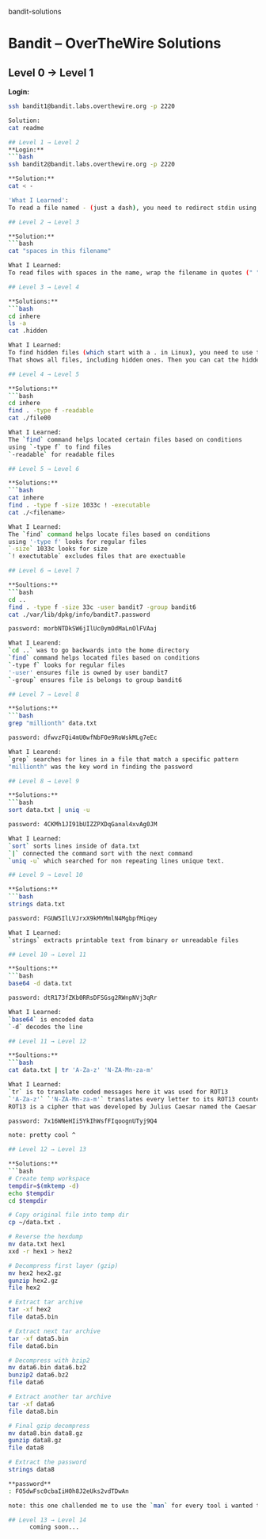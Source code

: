 bandit-solutions
# Bandit – OverTheWire Solutions

## Level 0 → Level 1
**Login:**  
```bash
ssh bandit1@bandit.labs.overthewire.org -p 2220

Solution:
cat readme

## Level 1 → Level 2
**Login:**  
```bash
ssh bandit2@bandit.labs.overthewire.org -p 2220

**Solution:**
cat < -

'What I Learned':
To read a file named - (just a dash), you need to redirect stdin using <. This tells cat to read from a file named - instead of interpreting it as an option.

## Level 2 → Level 3

**Solution:**  
```bash
cat "spaces in this filename"

What I Learned:
To read files with spaces in the name, wrap the filename in quotes (" ") so the shell treats it as one argument.

## Level 3 → Level 4

**Solutions:**
```bash
cd inhere
ls -a
cat .hidden

What I Learned:
To find hidden files (which start with a . in Linux), you need to use the -a flag with ls. 
That shows all files, including hidden ones. Then you can cat the hidden file to read its contents.

## Level 4 → Level 5

**Solutions:**
```bash
cd inhere
find . -type f -readable
cat ./file00

What I Learned:
The `find` command helps located certain files based on conditions
using `-type f` to find files 
`-readable` for readable files

## Level 5 → Level 6

**Solutions:**
```bash
cat inhere
find . -type f -size 1033c ! -executable
cat ./<filename>

What I Learned:
The `find` command helps locate files based on conditions 
using '-type f' looks for regular files 
`-size` 1033c looks for size
`! exectutable` excludes files that are exectuable

## Level 6 → Level 7

**Soultions:**
```bash
cd ..
find . -type f -size 33c -user bandit7 -group bandit6
cat ./var/lib/dpkg/info/bandit7.password

password: morbNTDkSW6jIlUc0ymOdMaLnOlFVAaj

What I Learend:
`cd ..` was to go backwards into the home directory
`find` command helps located files based on conditions
`-type f` looks for regular files
'-user' ensures file is owned by user bandit7
`-group` ensures file is belongs to group bandit6

## Level 7 → Level 8

**Solutions:**
```bash
grep "millionth" data.txt

password: dfwvzFQi4mU0wfNbFOe9RoWskMLg7eEc

What I Learend:
`grep` searches for lines in a file that match a specific pattern
"millionth" was the key word in finding the password

## Level 8 → Level 9

**Solutions:**
```bash
sort data.txt | uniq -u

password: 4CKMh1JI91bUIZZPXDqGanal4xvAg0JM

What I Learned:
`sort` sorts lines inside of data.txt
`|` connected the command sort with the next command
`uniq -u` which searched for non repeating lines unique text.

## Level 9 → Level 10

**Solutions:**
```bash
strings data.txt

password: FGUW5IlLVJrxX9kMYMmlN4MgbpfMiqey

What I Learned:
`strings` extracts printable text from binary or unreadable files

## Level 10 → Level 11

**Soultions:**
```bash
base64 -d data.txt

password: dtR173fZKb0RRsDFSGsg2RWnpNVj3qRr

What I Learned:
`base64` is encoded data
`-d` decodes the line

## Level 11 → Level 12

**Soultions:**
```bash
cat data.txt | tr 'A-Za-z' 'N-ZA-Mn-za-m'

What I Learned:
`tr` is to translate coded messages here it was used for ROT13
`'A-Za-z'` `'N-ZA-Mn-za-m'` translates every letter to its ROT13 counterpart (uppercase) (lowercase)
ROT13 is a cipher that was developed by Julius Caesar named the Caesar ciper 

password: 7x16WNeHIi5YkIhWsfFIqoognUTyj9Q4

note: pretty cool ^

## Level 12 → Level 13

**Solutions:**
```bash
# Create temp workspace
tempdir=$(mktemp -d)
echo $tempdir
cd $tempdir

# Copy original file into temp dir
cp ~/data.txt .

# Reverse the hexdump
mv data.txt hex1
xxd -r hex1 > hex2

# Decompress first layer (gzip)
mv hex2 hex2.gz
gunzip hex2.gz
file hex2

# Extract tar archive
tar -xf hex2
file data5.bin

# Extract next tar archive
tar -xf data5.bin
file data6.bin

# Decompress with bzip2
mv data6.bin data6.bz2
bunzip2 data6.bz2
file data6

# Extract another tar archive
tar -xf data6
file data8.bin

# Final gzip decompress
mv data8.bin data8.gz
gunzip data8.gz
file data8

# Extract the password
strings data8

**password**
: FO5dwFsc0cbaIiH0h8J2eUks2vdTDwAn

note: this one challended me to use the `man` for every tool i wanted to use. It was fun and took me a lot of hours (3hrs) my head kinda hurtz :P on to the next! 

## Level 13 → Level 14
      coming soon...


































